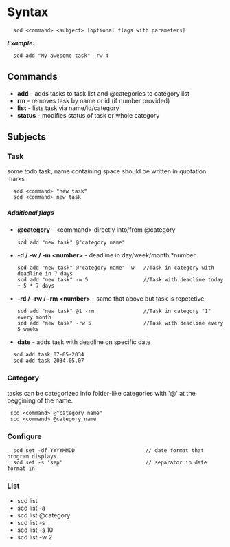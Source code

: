 # Syntax
```
  scd <command> <subject> [optional flags with parameters]
```

***Example:***
```
  scd add "My awesome task" -rw 4
```

## Commands
- **add** - adds tasks to task list and @categories to category list
- **rm** - removes task by name or id (if number provided)
- **list** - lists task via name/id/category
- **status** - modifies status of task or whole category

## Subjects

### Task
some todo task, name containing space should be written in quotation marks
```
  scd <command> "new task"
  scd <command> new_task
```

##### Additional flags
- **@category** - \<command\> directly into/from @category

  ```
  scd add "new task" @"category name"
  ```

- **-d / -w / -m \<number\>** - deadline in day/week/month \*number

  ```
  scd add "new task" @"category name" -w   //Task in category with deadline in 7 days
  scd add "new task" -w 5                  //Task with deadline today + 5 * 7 days
  ```

- **-rd / -rw / -rm \<number\>** - same that above but task is repetetive
  ```
  scd add "new task" @1 -rm                //Task in category "1" every month 
  scd add "new task" -rw 5                 //Task with deadline every 5 weeks
  ```

- **date** - adds task with deadline on specific date
```
  scd add task 07-05-2034
  scd add task 2034.05.07
```


### Category
tasks can be categorized info folder-like categories with '@' at the beggining of the name.
```
 scd <command> @"category name"
 scd <command> @category_name
```


### Configure
```
  scd set -df YYYYMMDD                       // date format that program displays
  scd set -s 'sep'                           // separator in date format in 
```


### List
- scd list
- scd list -a
- scd list @category
- scd list -s
- scd list -s 10
- scd list -w 2

